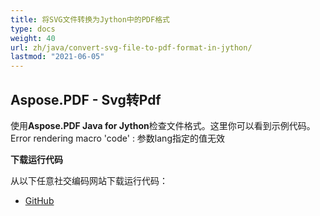 ```yaml
---
title: 将SVG文件转换为Jython中的PDF格式
type: docs
weight: 40
url: zh/java/convert-svg-file-to-pdf-format-in-jython/
lastmod: "2021-06-05"
---
```


## Aspose.PDF - Svg转Pdf

使用**Aspose.PDF Java for Jython**检查文件格式。这里你可以看到示例代码。
Error rendering macro 'code' : 参数lang指定的值无效

**下载运行代码**

从以下任意社交编码网站下载运行代码：

- [GitHub](https://github.com/aspose-pdf/Aspose.PDF-for-Java/releases)
